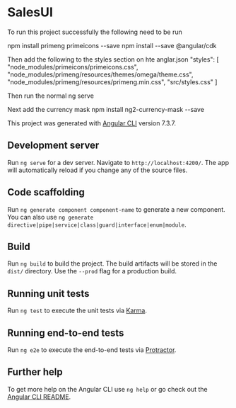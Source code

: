 # SalesUI

To run this project successfully the following need to be run

  npm install primeng primeicons --save
  npm install --save @angular/cdk

Then add the following to the styles section on hte anglar.json
     "styles": [
                "node_modules/primeicons/primeicons.css",
                "node_modules/primeng/resources/themes/omega/theme.css",
                "node_modules/primeng/resources/primeng.min.css",
                "src/styles.css"
              ]
  
Then run the normal ng serve

Next add the currency mask
  npm install ng2-currency-mask --save





This project was generated with [Angular CLI](https://github.com/angular/angular-cli) version 7.3.7.

## Development server

Run `ng serve` for a dev server. Navigate to `http://localhost:4200/`. The app will automatically reload if you change any of the source files.

## Code scaffolding

Run `ng generate component component-name` to generate a new component. You can also use `ng generate directive|pipe|service|class|guard|interface|enum|module`.

## Build

Run `ng build` to build the project. The build artifacts will be stored in the `dist/` directory. Use the `--prod` flag for a production build.

## Running unit tests

Run `ng test` to execute the unit tests via [Karma](https://karma-runner.github.io).

## Running end-to-end tests

Run `ng e2e` to execute the end-to-end tests via [Protractor](http://www.protractortest.org/).

## Further help

To get more help on the Angular CLI use `ng help` or go check out the [Angular CLI README](https://github.com/angular/angular-cli/blob/master/README.md).
